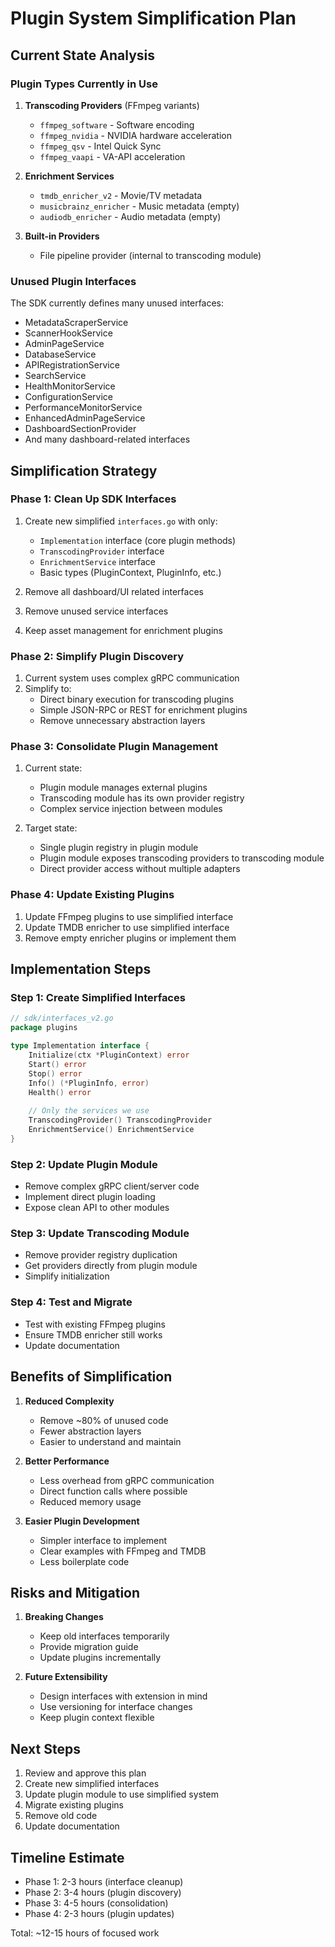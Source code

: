# Plugin System Simplification Plan

## Current State Analysis

### Plugin Types Currently in Use
1. **Transcoding Providers** (FFmpeg variants)
   - `ffmpeg_software` - Software encoding
   - `ffmpeg_nvidia` - NVIDIA hardware acceleration
   - `ffmpeg_qsv` - Intel Quick Sync
   - `ffmpeg_vaapi` - VA-API acceleration

2. **Enrichment Services**
   - `tmdb_enricher_v2` - Movie/TV metadata
   - `musicbrainz_enricher` - Music metadata (empty)
   - `audiodb_enricher` - Audio metadata (empty)

3. **Built-in Providers**
   - File pipeline provider (internal to transcoding module)

### Unused Plugin Interfaces
The SDK currently defines many unused interfaces:
- MetadataScraperService
- ScannerHookService  
- AdminPageService
- DatabaseService
- APIRegistrationService
- SearchService
- HealthMonitorService
- ConfigurationService
- PerformanceMonitorService
- EnhancedAdminPageService
- DashboardSectionProvider
- And many dashboard-related interfaces

## Simplification Strategy

### Phase 1: Clean Up SDK Interfaces
1. Create new simplified `interfaces.go` with only:
   - `Implementation` interface (core plugin methods)
   - `TranscodingProvider` interface
   - `EnrichmentService` interface
   - Basic types (PluginContext, PluginInfo, etc.)

2. Remove all dashboard/UI related interfaces
3. Remove unused service interfaces
4. Keep asset management for enrichment plugins

### Phase 2: Simplify Plugin Discovery
1. Current system uses complex gRPC communication
2. Simplify to:
   - Direct binary execution for transcoding plugins
   - Simple JSON-RPC or REST for enrichment plugins
   - Remove unnecessary abstraction layers

### Phase 3: Consolidate Plugin Management
1. Current state:
   - Plugin module manages external plugins
   - Transcoding module has its own provider registry
   - Complex service injection between modules

2. Target state:
   - Single plugin registry in plugin module
   - Plugin module exposes transcoding providers to transcoding module
   - Direct provider access without multiple adapters

### Phase 4: Update Existing Plugins
1. Update FFmpeg plugins to use simplified interface
2. Update TMDB enricher to use simplified interface
3. Remove empty enricher plugins or implement them

## Implementation Steps

### Step 1: Create Simplified Interfaces
```go
// sdk/interfaces_v2.go
package plugins

type Implementation interface {
    Initialize(ctx *PluginContext) error
    Start() error
    Stop() error
    Info() (*PluginInfo, error)
    Health() error
    
    // Only the services we use
    TranscodingProvider() TranscodingProvider
    EnrichmentService() EnrichmentService
}
```

### Step 2: Update Plugin Module
- Remove complex gRPC client/server code
- Implement direct plugin loading
- Expose clean API to other modules

### Step 3: Update Transcoding Module
- Remove provider registry duplication
- Get providers directly from plugin module
- Simplify initialization

### Step 4: Test and Migrate
- Test with existing FFmpeg plugins
- Ensure TMDB enricher still works
- Update documentation

## Benefits of Simplification

1. **Reduced Complexity**
   - Remove ~80% of unused code
   - Fewer abstraction layers
   - Easier to understand and maintain

2. **Better Performance**
   - Less overhead from gRPC communication
   - Direct function calls where possible
   - Reduced memory usage

3. **Easier Plugin Development**
   - Simpler interface to implement
   - Clear examples with FFmpeg and TMDB
   - Less boilerplate code

## Risks and Mitigation

1. **Breaking Changes**
   - Keep old interfaces temporarily
   - Provide migration guide
   - Update plugins incrementally

2. **Future Extensibility**
   - Design interfaces with extension in mind
   - Use versioning for interface changes
   - Keep plugin context flexible

## Next Steps

1. Review and approve this plan
2. Create new simplified interfaces
3. Update plugin module to use simplified system
4. Migrate existing plugins
5. Remove old code
6. Update documentation

## Timeline Estimate

- Phase 1: 2-3 hours (interface cleanup)
- Phase 2: 3-4 hours (plugin discovery)
- Phase 3: 4-5 hours (consolidation)
- Phase 4: 2-3 hours (plugin updates)

Total: ~12-15 hours of focused work
